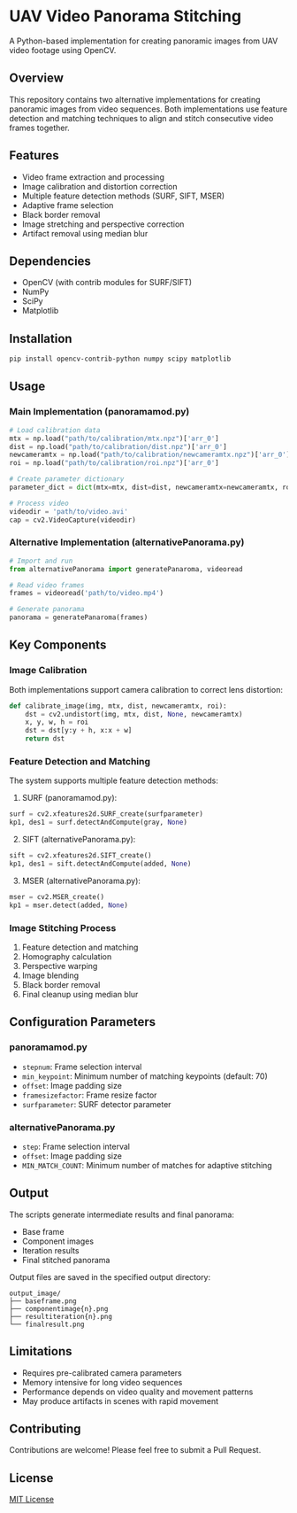 # UAV Video Panorama Stitching
A Python-based implementation for creating panoramic images from UAV video footage using OpenCV.

## Overview
This repository contains two alternative implementations for creating panoramic images from video sequences. Both implementations use feature detection and matching techniques to align and stitch consecutive video frames together.

## Features
- Video frame extraction and processing
- Image calibration and distortion correction
- Multiple feature detection methods (SURF, SIFT, MSER)
- Adaptive frame selection
- Black border removal
- Image stretching and perspective correction
- Artifact removal using median blur

## Dependencies
- OpenCV (with contrib modules for SURF/SIFT)
- NumPy
- SciPy
- Matplotlib

## Installation
```bash
pip install opencv-contrib-python numpy scipy matplotlib
```

## Usage

### Main Implementation (panoramamod.py)
```python
# Load calibration data
mtx = np.load("path/to/calibration/mtx.npz")['arr_0']
dist = np.load("path/to/calibration/dist.npz")['arr_0']
newcameramtx = np.load("path/to/calibration/newcameramtx.npz")['arr_0']
roi = np.load("path/to/calibration/roi.npz")['arr_0']

# Create parameter dictionary
parameter_dict = dict(mtx=mtx, dist=dist, newcameramtx=newcameramtx, roi=roi)

# Process video
videodir = 'path/to/video.avi'
cap = cv2.VideoCapture(videodir)
```

### Alternative Implementation (alternativePanorama.py)
```python
# Import and run
from alternativePanorama import generatePanaroma, videoread

# Read video frames
frames = videoread('path/to/video.mp4')

# Generate panorama
panorama = generatePanaroma(frames)
```

## Key Components

### Image Calibration
Both implementations support camera calibration to correct lens distortion:

```python
def calibrate_image(img, mtx, dist, newcameramtx, roi):
    dst = cv2.undistort(img, mtx, dist, None, newcameramtx)
    x, y, w, h = roi
    dst = dst[y:y + h, x:x + w]
    return dst
```

### Feature Detection and Matching
The system supports multiple feature detection methods:

1. SURF (panoramamod.py):
```python
surf = cv2.xfeatures2d.SURF_create(surfparameter)
kp1, des1 = surf.detectAndCompute(gray, None)
```

2. SIFT (alternativePanorama.py):
```python
sift = cv2.xfeatures2d.SIFT_create()
kp1, des1 = sift.detectAndCompute(added, None)
```

3. MSER (alternativePanorama.py):
```python
mser = cv2.MSER_create()
kp1 = mser.detect(added, None)
```

### Image Stitching Process
1. Feature detection and matching
2. Homography calculation
3. Perspective warping
4. Image blending
5. Black border removal
6. Final cleanup using median blur

## Configuration Parameters

### panoramamod.py
- `stepnum`: Frame selection interval
- `min_keypoint`: Minimum number of matching keypoints (default: 70)
- `offset`: Image padding size
- `framesizefactor`: Frame resize factor
- `surfparameter`: SURF detector parameter

### alternativePanorama.py
- `step`: Frame selection interval
- `offset`: Image padding size
- `MIN_MATCH_COUNT`: Minimum number of matches for adaptive stitching

## Output
The scripts generate intermediate results and final panorama:
- Base frame
- Component images
- Iteration results
- Final stitched panorama

Output files are saved in the specified output directory:
```
output_image/
├── baseframe.png
├── componentimage{n}.png
├── resultiteration{n}.png
└── finalresult.png
```

## Limitations
- Requires pre-calibrated camera parameters
- Memory intensive for long video sequences
- Performance depends on video quality and movement patterns
- May produce artifacts in scenes with rapid movement

## Contributing
Contributions are welcome! Please feel free to submit a Pull Request.

## License
[MIT License](LICENSE)
